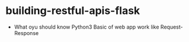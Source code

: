 # building-restful-apis-flask

- What oyu should know
Python3
Basic of web app work like Request-Response